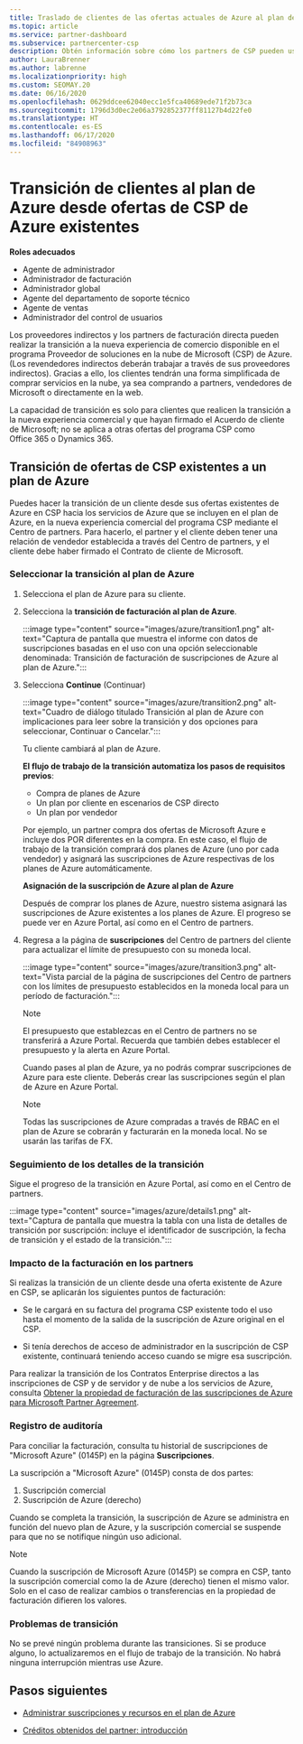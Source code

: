 ```yaml
---
title: Traslado de clientes de las ofertas actuales de Azure al plan de Azure
ms.topic: article
ms.service: partner-dashboard
ms.subservice: partnercenter-csp
description: Obtén información sobre cómo los partners de CSP pueden usar el Centro de partners para trasladar a los clientes de las ofertas de CSP de Azure existentes a los servicios de Azure en el plan de Azure.
author: LauraBrenner
ms.author: labrenne
ms.localizationpriority: high
ms.custom: SEOMAY.20
ms.date: 06/16/2020
ms.openlocfilehash: 0629ddcee62040ecc1e5fca40689ede71f2b73ca
ms.sourcegitcommit: 1796d3d0ec2e06a3792852377ff81127b4d22fe0
ms.translationtype: HT
ms.contentlocale: es-ES
ms.lasthandoff: 06/17/2020
ms.locfileid: "84908963"
---
```

# <a name="transition-customers-to-azure-plan-from-existing-csp-azure-offers"></a>Transición de clientes al plan de Azure desde ofertas de CSP de Azure existentes

**Roles adecuados**

- Agente de administrador
- Administrador de facturación
- Administrador global
- Agente del departamento de soporte técnico
- Agente de ventas
- Administrador del control de usuarios

Los proveedores indirectos y los partners de facturación directa pueden realizar la transición a la nueva experiencia de comercio disponible en el programa Proveedor de soluciones en la nube de Microsoft (CSP) de Azure. (Los revendedores indirectos deberán trabajar a través de sus proveedores indirectos). Gracias a ello, los clientes tendrán una forma simplificada de comprar servicios en la nube, ya sea comprando a partners, vendedores de Microsoft o directamente en la web.

La capacidad de transición es solo para clientes que realicen la transición a la nueva experiencia comercial y que hayan firmado el Acuerdo de cliente de Microsoft; no se aplica a otras ofertas del programa CSP como Office 365 o Dynamics 365.

## <a name="transition-existing-csp-offers-to-an-azure-plan"></a>Transición de ofertas de CSP existentes a un plan de Azure

Puedes hacer la transición de un cliente desde sus ofertas existentes de Azure en CSP hacia los servicios de Azure que se incluyen en el plan de Azure, en la nueva experiencia comercial del programa CSP mediante el Centro de partners. Para hacerlo, el partner y el cliente deben tener una relación de vendedor establecida a través del Centro de partners, y el cliente debe haber firmado el Contrato de cliente de Microsoft.

### <a name="select-transition-to-azure-plan"></a>Seleccionar la transición al plan de Azure

1. Selecciona el plan de Azure para su cliente.

2. Selecciona la **transición de facturación al plan de Azure**.

   :::image type="content" source="images/azure/transition1.png" alt-text="Captura de pantalla que muestra el informe con datos de suscripciones basadas en el uso con una opción seleccionable denominada: Transición de facturación de suscripciones de Azure al plan de Azure.":::

3. Selecciona **Continue** (Continuar)

   :::image type="content" source="images/azure/transition2.png" alt-text="Cuadro de diálogo titulado Transición al plan de Azure con implicaciones para leer sobre la transición y dos opciones para seleccionar, Continuar o Cancelar.":::

   Tu cliente cambiará al plan de Azure.

   **El flujo de trabajo de la transición automatiza los pasos de requisitos previos**:

   - Compra de planes de Azure
   - Un plan por cliente en escenarios de CSP directo  
   - Un plan por vendedor  

   Por ejemplo, un partner compra dos ofertas de Microsoft Azure e incluye dos POR diferentes en la compra. En este caso, el flujo de trabajo de la transición comprará dos planes de Azure (uno por cada vendedor) y asignará las suscripciones de Azure respectivas de los planes de Azure automáticamente.  

   **Asignación de la suscripción de Azure al plan de Azure**

   Después de comprar los planes de Azure, nuestro sistema asignará las suscripciones de Azure existentes a los planes de Azure. El progreso se puede ver en Azure Portal, así como en el Centro de partners.

4. Regresa a la página de **suscripciones**  del Centro de partners del cliente para actualizar el límite de presupuesto con su moneda local.

   :::image type="content" source="images/azure/transition3.png" alt-text="Vista parcial de la página de suscripciones del Centro de partners con los límites de presupuesto establecidos en la moneda local para un período de facturación.":::

   >[!NOTE]
   >El presupuesto que establezcas en el Centro de partners no se transferirá a Azure Portal. Recuerda que también debes establecer el presupuesto y la alerta en Azure Portal.

   Cuando pases al plan de Azure, ya no podrás comprar suscripciones de Azure para este cliente. Deberás crear las suscripciones según el plan de Azure en Azure Portal.

   >[!NOTE]
   > Todas las suscripciones de Azure compradas a través de RBAC en el plan de Azure se cobrarán y facturarán en la moneda local. No se usarán las tarifas de FX.

### <a name="track-your-transition-details"></a>Seguimiento de los detalles de la transición

Sigue el progreso de la transición en Azure Portal, así como en el Centro de partners.

:::image type="content" source="images/azure/details1.png" alt-text="Captura de pantalla que muestra la tabla con una lista de detalles de transición por suscripción: incluye el identificador de suscripción, la fecha de transición y el estado de la transición.":::

### <a name="billing-impact-to-partners"></a>Impacto de la facturación en los partners

Si realizas la transición de un cliente desde una oferta existente de Azure en CSP, se aplicarán los siguientes puntos de facturación:

- Se le cargará en su factura del programa CSP existente todo el uso hasta el momento de la salida de la suscripción de Azure original en el CSP.

- Si tenía derechos de acceso de administrador en la suscripción de CSP existente, continuará teniendo acceso cuando se migre esa suscripción.

Para realizar la transición de los Contratos Enterprise directos a las inscripciones de CSP y de servidor y de nube a los servicios de Azure, consulta [Obtener la propiedad de facturación de las suscripciones de Azure para Microsoft Partner Agreement](https://docs.microsoft.com/azure/billing/mpa-request-ownership).

### <a name="audit-log"></a>Registro de auditoría

Para conciliar la facturación, consulta tu historial de suscripciones de "Microsoft Azure" (0145P) en la página **Suscripciones**.

La suscripción a "Microsoft Azure" (0145P) consta de dos partes:

1. Suscripción comercial
2. Suscripción de Azure (derecho)

Cuando se completa la transición, la suscripción de Azure se administra en función del nuevo plan de Azure, y la suscripción comercial se suspende para que no se notifique ningún uso adicional.  

>[!NOTE]
>Cuando la suscripción de Microsoft Azure (0145P) se compra en CSP, tanto la suscripción comercial como la de Azure (derecho) tienen el mismo valor. Solo en el caso de realizar cambios o transferencias en la propiedad de facturación difieren los valores.

### <a name="transition-issues"></a>Problemas de transición

No se prevé ningún problema durante las transiciones. Si se produce alguno, lo actualizaremos en el flujo de trabajo de la transición. No habrá ninguna interrupción mientras use Azure.  

## <a name="next-steps"></a>Pasos siguientes

- [Administrar suscripciones y recursos en el plan de Azure](azure-plan-manage.md)

- [Créditos obtenidos del partner: introducción](partner-earned-credit.md)
